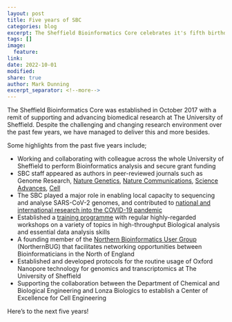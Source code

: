 ```yaml
---
layout: post
title: Five years of SBC
categories: blog
excerpt: The Sheffield Bioinformatics Core celebrates it's fifth birthday... 
tags: []
image:
  feature:
link:
date: 2022-10-01
modified:
share: true
author: Mark Dunning
excerpt_separator: <!--more-->
---
```



The Sheffield Bioinformatics Core was established in October 2017 with a remit of supporting and advancing biomedical research at The University of Sheffield. Despite the challenging and changing research environment over the past few years, we have managed to deliver this and more besides.

Some highlights from the past five years include;

- Working and collaborating with colleague across the whole University of Sheffield to perform Bioinformatics analysis and secure grant funding
- SBC staff appeared as authors in peer-reviewed journals such as Genome Research, [Nature Genetics](https://www.nature.com/articles/s41588-022-01089-w), [Nature Communications](https://www.nature.com/articles/s41467-021-27326-0), [Science Advances](https://www.science.org/doi/10.1126/sciadv.abo7958), [Cell](https://www.sciencedirect.com/science/article/pii/S0092867420315373)
- The SBC played a major role in enabling local capacity to sequencing and analyse SARS-CoV-2 genomes, and contributed to [national and international research into the COVID-19 pandemic](https://virological.org/t/detection-of-spike-mutations-d80g-t95i-g142d-144-n439k-e484k-p681h-i1130v-and-d1139h-in-b-1-1-482-lineage-av-1-samples-from-south-yorkshire-uk/699)
- Established a [training programme](https://sbc.shef.ac.uk/training/) with regular highly-regarded workshops on a variety of topics in high-throughput Biological analysis and essential data analysis skills
- A founding member of the [Northern Bioinformatics User Group](https://northernbug.github.io/) (NorthernBUG) that facilitates networking opportunities between Bioinformaticians in the North of England
- Established and developed protocols for the routine usage of Oxford Nanopore technology for genomics and transcriptomics at The University of Sheffield
- Supporting the collaboration between the Department of Chemical and Biological Engineering and Lonza Biologics to establish a Center of Excellence for Cell Engineering


Here’s to the next five years!
